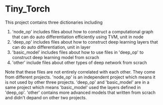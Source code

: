 # Tiny_Torch

This project contains three dictionaries including 
1. 'node_op' includes files about how to construct a computational graph that can do auto differentiation efficiently using TVM, unit in node
2. 'deep_op' includes files about how to construct deep learning layers that can do auto differentiation, unit in layer
3. 'basic_model' includes files about how to use files in 'deep_op' to construct deep learning model from scrach
4. 'other' include files about other types of deep network from scrach

Note that these files are not entirely correlated with each other. They come from different projects. 'node_op' is an independent project which means it is not used by other three projects. 'deep_op' and 'basic_model' are in a same project which means 'basic_model' used the layers defined in 'deep_op'. 'other' contains more advanced models that written from scrach and didn't depand on other two projects.
